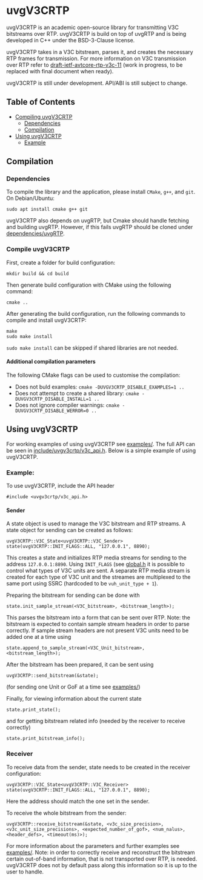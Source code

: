 uvgV3CRTP
=======

uvgV3CRTP is an academic open-source library for transmitting V3C bitstreams over RTP. uvgV3CRTP is build on top of uvgRTP and is being developed in C++ under the BSD-3-Clause license. 
              
uvgV3CRTP takes in a V3C bitstream, parses it, and creates the necessary RTP frames for transmission. For more information on V3C transmission over RTP refer to [draft-ietf-avtcore-rtp-v3c-11]() (work in progress, to be replaced with final document when ready).
  
uvgV3CRTP is still under development. API/ABI is still subject to change.


## Table of Contents

- [Compiling uvgV3CRTP](#compilation)
  - [Dependencies](#dependencies)
  - [Compilation](#compile-uvgv3crtp)
- [Using uvgV3CRTP](#using-uvgv3crtp)
  - [Example](#example)


## Compilation
### Dependencies
To compile the library and the application, please install ```CMake```, ```g++```, and ```git```.
On Debian/Ubuntu:
```
sudo apt install cmake g++ git
```

uvgV3CRTP also depends on uvgRTP, but Cmake should handle fetching and building uvgRTP. However, if this fails uvgRTP should be cloned under [dependencies/uvgRTP](dependencies/uvgRTP).

### Compile uvgV3CRTP
First, create a folder for build configuration:

```
mkdir build && cd build
```

Then generate build configuration with CMake using the following command:

```
cmake ..
```

After generating the build configuration, run the following commands to compile and install uvgV3CRTP:
```
make
sudo make install
```

```sudo make install``` can be skipped if shared libraries are not needed.

#### Additional compilation parameters

The following CMake flags can be used to customise the compilation:
- Does not buld examples: ```cmake -DUVGV3CRTP_DISABLE_EXAMPLES=1 ..```
- Does not attempt to create a shared library: ```cmake -DUVGV3CRTP_DISABLE_INSTALL=1 ..```
- Does not ignore compiler warnings: ```cmake -DUVGV3CRTP_DISABLE_WERROR=0 ..```


## Using uvgV3CRTP

For working examples of using uvgV3CRTP see [examples/](examples/). The full API can be seen in [include/uvgv3crtp/v3c_api.h](include/uvgv3crtp/v3c_api.h). Below is a simple example of using uvgV3CRTP.


### Example:

To use uvgV3CRTP, include the API header
```
#include <uvgv3crtp/v3c_api.h>
```

#### Sender

A state object is used to manage the V3C bitstream and RTP streams. A state object for sending can be created as follows:

```
uvgV3CRTP::V3C_State<uvgV3CRTP::V3C_Sender> state(uvgV3CRTP::INIT_FLAGS::ALL, "127.0.0.1", 8890);
```

This creates a state and initializes RTP media streams for sending to the address ```127.0.0.1:8890```. Using ```INIT_FLAGS``` (see [global.h](include/uvgv3crtp/global.h) it is possible to control what types of V3C units are sent. A separate RTP media stream is created for each type of V3C unit and the streames are multiplexed to the same port using SSRC (hardcoded to be ```vuh_unit_type + 1```).

Preparing the bitstream for sending can be done with
```
state.init_sample_stream(<V3C_bitstream>, <bitstream_length>);
```
This parses the bitstream into a form that can be sent over RTP. Note: the bitstream is expected to contain sample stream headers in order to parse correctly. If sample stream headers are not present V3C units need to be added one at a time using
```
state.append_to_sample_stream(<V3C_Unit_bitstream>, <bitstream_length>);
```

After the bitstream has been prepared, it can be sent using
```
uvgV3CRTP::send_bitstream(&state);
```
(for sending one Unit or GoF at a time see [examples/](examples/))

Finally, for viewing information about the current state
```
state.print_state();
```
and for getting bitstream related info (needed by the receiver to receive correctly)
```
state.print_bitstream_info();
```


### Receiver

To receive data from the sender, state needs to be created in the receiver configuration:
```
uvgV3CRTP::V3C_State<uvgV3CRTP::V3C_Receiver> state(uvgV3CRTP::INIT_FLAGS::ALL, "127.0.0.1", 8890);
```
Here the address should match the one set in the sender.

To receive the whole bitstream from the sender:
```
uvgV3CRTP::receive_bitstream(&state, <v3c_size_precision>, <v3c_unit_size_precisions>, <expected_number_of_gof>, <num_nalus>, <header_defs>, <timeout(ms)>);
```

For more information about the parameters and further examples see [examples/](examples/).
Note: in order to correctly receive and reconstruct the bitstream certain out-of-band information, that is not transported over RTP, is needed. uvgV3CRTP does not by default pass along this information so it is up to the user to handle.


